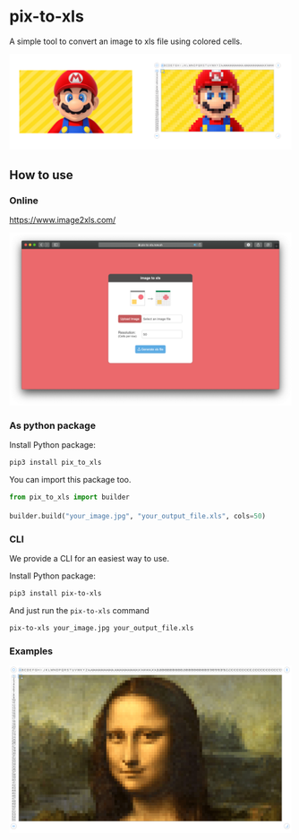 # pix-to-xls

A simple tool to convert an image to xls file using colored cells.


![mario](../images/mario@2x-min.png)
  
## How to use

### Online

https://www.image2xls.com/

![mario](../images/screenshot-min.png)

### As python package

Install Python package:

```bash
pip3 install pix_to_xls
```

You can import this package too.

```python
from pix_to_xls import builder

builder.build("your_image.jpg", "your_output_file.xls", cols=50)
```

### CLI

We provide a CLI for an easiest way to use.

Install Python package:

```bash
pip3 install pix-to-xls
```

And just run the `pix-to-xls` command

```bash
pix-to-xls your_image.jpg your_output_file.xls
```

### Examples

![mario](../images/monalisa-min.png)



 

